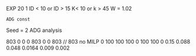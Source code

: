 EXP 20 1	ID < 10 or ID > 15	K< 10 or k > 45
	W = 1.02

	ADG const
Seed = 2	ADG analysis

803	0	0	0	803	0	0	803	// 803 no MILP
0	100	100	100	0	100	100	0
0.15				0.088			0.048
0.0164				0.009			0.002
